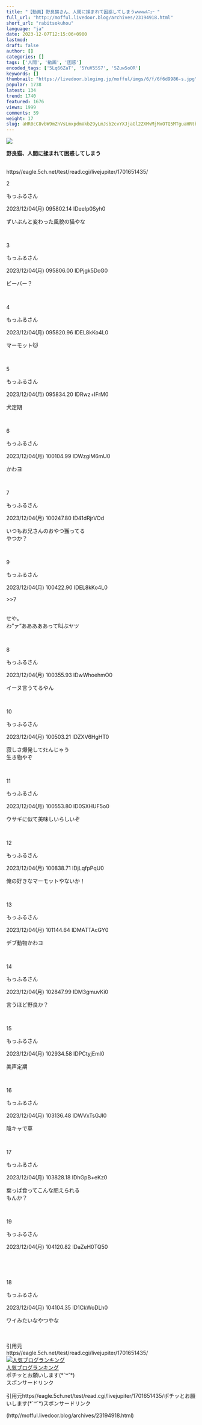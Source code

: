 ```yaml
---
title: "【動画】野良猫さん、人間に揉まれて困惑してしまうwwwwﾑﾆｭｰ "
full_url: "http://mofful.livedoor.blog/archives/23194918.html"
short_url: "rabitsokuhou"
language: "ja"
date: 2023-12-07T12:15:06+0900
lastmod: 
draft: false
author: []
categories: []
tags: ['人間', '動画', '困惑']
encoded_tags: ['5Lq66ZaT', '5YuV55S7', '5Zuw5oOR']
keywords: []
thumbnail: "https://livedoor.blogimg.jp/mofful/imgs/6/f/6f6d9986-s.jpg"
popular: 1738
latest: 134
trend: 1740
featured: 1676
views: 1999
comments: 59
weight: 17
slug: aHR0cC8vbW9mZnVsLmxpdmVkb29yLmJsb2cvYXJjaGl2ZXMvMjMxOTQ5MTguaHRtbA==
---
```


![](https://livedoor.blogimg.jp/mofful/imgs/6/f/6f6d9986-s.jpg)

<div><p><b><p>野良猫、人間に揉まれて困惑してしまう</p></b><br> https//eagle.5ch.net/test/read.cgi/livejupiter/1701651435/</p><p class='t_h'>2 <p>もっふるさん</p> <p> 2023/12/04(月) 095802.14 IDeeIp0Syh0</p></p> <p class='t_b'> ずいぶんと変わった風貌の猫やな </p><br> <p class='t_h'>3 <p>もっふるさん</p> <p> 2023/12/04(月) 095806.00 IDPjgk5DcG0</p></p> <p class='t_b'> ビーバー？ </p><br> <p class='t_h'>4 <p>もっふるさん</p> <p> 2023/12/04(月) 095820.96 IDEL8kKo4L0</p></p> <p class='t_b'> マーモット🐱 </p><br> <p class='t_h'>5 <p>もっふるさん</p> <p> 2023/12/04(月) 095834.20 IDRwz+IFrM0</p></p> <p class='t_b'> 犬定期 </p><br> <p class='t_h'>6 <p>もっふるさん</p> <p> 2023/12/04(月) 100104.99 IDWzgiM6mU0</p></p> <p class='t_b'> かわヨ </p><br> <p class='t_h'>7 <p>もっふるさん</p> <p> 2023/12/04(月) 100247.80 ID41dRjrVOd</p></p> <p class='t_b'> いつもお兄さんのおやつ獲ってる<br>やつか？ </p><br> <p class='t_h t_i'>9 <p>もっふるさん</p> <p> 2023/12/04(月) 100422.90 IDEL8kKo4L0</p></p> <p class='t_b t_i'> <p class='anchor'>>>7</p> <br> せや。<br>わ”ァ”あああああって叫ぶヤツ </p><br> <p class='t_h'>8 <p>もっふるさん</p> <p> 2023/12/04(月) 100355.93 IDwWhoehmO0</p></p> <p class='t_b'> イーヌ言うてるやん </p><br> <p class='t_h'>10 <p>もっふるさん</p> <p> 2023/12/04(月) 100503.21 IDZXV6HgHT0</p></p> <p class='t_b'> 寂しさ爆発してﾀﾋんじゃう<br>生き物やぞ </p><br> <p class='t_h'>11 <p>もっふるさん</p> <p> 2023/12/04(月) 100553.80 ID0SXHUF5o0</p></p> <p class='t_b'> ウサギに似て美味しいらしいぞ </p><br> <p class='t_h'>12 <p>もっふるさん</p> <p> 2023/12/04(月) 100838.71 IDjLqfpPqU0</p></p> <p class='t_b'> 俺の好きなマーモットやないか！ </p><br> <p class='t_h'>13 <p>もっふるさん</p> <p> 2023/12/04(月) 101144.64 IDMATTAcGY0</p></p> <p class='t_b'> デブ動物かわヨ </p><br> <p class='t_h'>14 <p>もっふるさん</p> <p> 2023/12/04(月) 102847.99 IDM3gmuvKi0</p></p> <p class='t_b'> 言うほど野良か？ </p><br> <p class='t_h'>15 <p>もっふるさん</p> <p> 2023/12/04(月) 102934.58 IDPCtyjEml0</p></p> <p class='t_b'> 美声定期 </p><br> <p class='t_h'>16 <p>もっふるさん</p> <p> 2023/12/04(月) 103136.48 IDWVxTsGJI0</p></p> <p class='t_b'> 陰キャで草 </p><br> <p class='t_h'>17 <p>もっふるさん</p> <p> 2023/12/04(月) 103828.18 IDhGpB+eKz0</p></p> <p class='t_b'> 葉っぱ食ってこんな肥えられる<br>もんか？ </p><br> <p class='t_h'>19 <p>もっふるさん</p> <p> 2023/12/04(月) 104120.82 IDaZeH0TQ50</p></p> <br><blockquote class='imgur-embed-pub'></blockquote> <br> <p class='t_h'>18 <p>もっふるさん</p> <p> 2023/12/04(月) 104104.35 ID1CkWoDLh0</p></p> <p class='t_b'> ワイみたいなやつやな </p><br> <br>引用元<br>https//eagle.5ch.net/test/read.cgi/livejupiter/1701651435/<br><a href='//blog.with2.net/link/?2036932'><img title='人気ブログランキング' src='https//blog.with2.net/img/banner/banner_21.gif'></a><br><a href='//blog.with2.net/link/?2036932'>人気ブログランキング</a><br>ポチッとお願いします(*´꒳`*)<br>スポンサードリンク<br><img alt='' src='https//www11.a8.net/0.gif?a8mat=3BDUGQ+4RHMA+2HOM+BS629' height='1' width='1' border='0'> <p>引用元https//eagle.5ch.net/test/read.cgi/livejupiter/1701651435/ポチッとお願いします(*´꒳`*)スポンサードリンク</p></div>

(http//mofful.livedoor.blog/archives/23194918.html)
